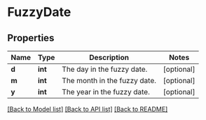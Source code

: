 # FuzzyDate

## Properties
Name | Type | Description | Notes
------------ | ------------- | ------------- | -------------
**d** | **int** | The day in the fuzzy date. | [optional] 
**m** | **int** | The month in the fuzzy date. | [optional] 
**y** | **int** | The year in the fuzzy date. | [optional] 

[[Back to Model list]](../../README.md#documentation-for-models) [[Back to API list]](../../README.md#documentation-for-api-endpoints) [[Back to README]](../../README.md)

